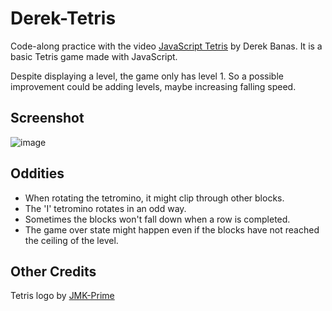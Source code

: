 # Derek-Tetris

Code-along practice with the video [JavaScript Tetris](https://www.youtube.com/watch?v=QDp8BZbwOqk) by Derek Banas. It is a basic Tetris game made with JavaScript.

Despite displaying a level, the game only has level 1. So a possible improvement could be adding levels, maybe increasing falling speed.

## Screenshot

![image](https://github.com/user-attachments/assets/f65accee-5f9b-4eee-968f-9170c38f57d7)

## Oddities

- When rotating the tetromino, it might clip through other blocks.
- The 'I' tetromino rotates in an odd way.
- Sometimes the blocks won't fall down when a row is completed.
- The game over state might happen even if the blocks have not reached the ceiling of the level.

## Other Credits

Tetris logo by [JMK-Prime](https://www.deviantart.com/jmk-prime/art/Tetris-Logo-512366364)
